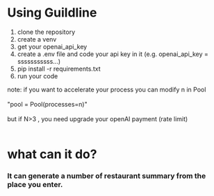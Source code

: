 # Using Guildline
1. clone the repository
2. create a venv
3. get your openai_api_key 
4. create a .env file and code your api key in it (e.g. openai_api_key = sssssssssss...)
5. pip install -r requirements.txt
6. run your code 

note: if you want to accelerate your process you can modify n in Pool
<br><br>
 "pool = Pool(processes=n)"
<br><br>
but if N>3 , you need upgrade your openAI payment (rate limit)
<br><br>



# what can it do?

### It can generate a number of restaurant summary from the place you enter.
